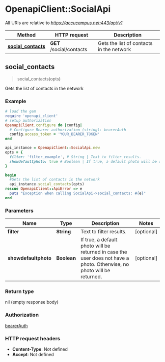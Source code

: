 # OpenapiClient::SocialApi

All URIs are relative to *https://accucampus.net:443/api/v1*

Method | HTTP request | Description
------------- | ------------- | -------------
[**social_contacts**](SocialApi.md#social_contacts) | **GET** /social/contacts | Gets the list of contacts in the network



## social_contacts

> social_contacts(opts)

Gets the list of contacts in the network

### Example

```ruby
# load the gem
require 'openapi_client'
# setup authorization
OpenapiClient.configure do |config|
  # Configure Bearer authorization (string): bearerAuth
  config.access_token = 'YOUR_BEARER_TOKEN'
end

api_instance = OpenapiClient::SocialApi.new
opts = {
  filter: 'filter_example', # String | Text to filter results.
  showdefaultphoto: true # Boolean | If true, a default photo will be returned in case the user does not have a photo. Otherwise, no photo will be returned.
}

begin
  #Gets the list of contacts in the network
  api_instance.social_contacts(opts)
rescue OpenapiClient::ApiError => e
  puts "Exception when calling SocialApi->social_contacts: #{e}"
end
```

### Parameters


Name | Type | Description  | Notes
------------- | ------------- | ------------- | -------------
 **filter** | **String**| Text to filter results. | [optional] 
 **showdefaultphoto** | **Boolean**| If true, a default photo will be returned in case the user does not have a photo. Otherwise, no photo will be returned. | [optional] 

### Return type

nil (empty response body)

### Authorization

[bearerAuth](../README.md#bearerAuth)

### HTTP request headers

- **Content-Type**: Not defined
- **Accept**: Not defined


